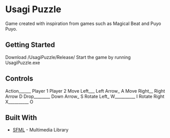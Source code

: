 # Usagi Puzzle

Game created with inspiration from games such as Magical Beat and Puyo Puyo.

## Getting Started

Download /UsagiPuzzle/Release/
Start the game by running UsagiPuzzle.exe

## Controls

Action______	Player 1	Player 2
Move Left___	Left Arrow_	A
Move Right__	Right Arrow	D
Drop________	Down Arrow_	S
Rotate Left_	W__________	I
Rotate Right	X__________	O


## Built With

* [SFML](https://www.sfml-dev.org) - Multimedia Library

